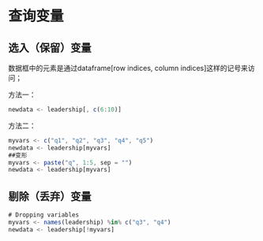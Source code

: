 # 查询变量


## 选入（保留）变量
数据框中的元素是通过dataframe[row indices, column indices]这样的记号来访问；

方法一：
```javascript
newdata <- leadership[, c(6:10)]
```
方法二：
```javascript
myvars <- c("q1", "q2", "q3", "q4", "q5")
newdata <- leadership[myvars]
##变形
myvars <- paste("q", 1:5, sep = "")
newdata <- leadership[myvars]

```

## 剔除（丢弃）变量
```javascript
# Dropping variables
myvars <- names(leadership) %in% c("q3", "q4")
newdata <- leadership[!myvars]

```
